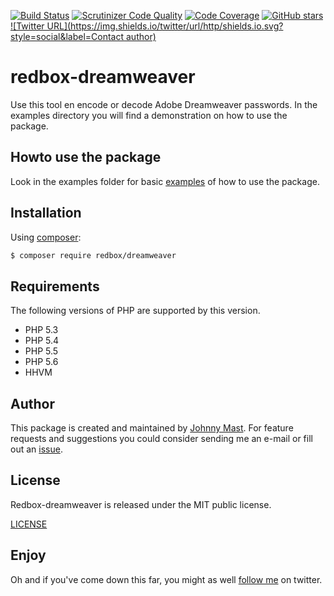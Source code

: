 [![Build Status](https://travis-ci.org/johnnymast/redbox-dreamweaver.svg?branch=master)](https://travis-ci.org/johnnymast/redbox-dreamweaver)
[![Scrutinizer Code Quality](https://scrutinizer-ci.com/g/johnnymast/redbox-dreamweaver/badges/quality-score.png?b=master)](https://scrutinizer-ci.com/g/johnnymast/redbox-dreamweaver/?branch=master)
[![Code Coverage](https://scrutinizer-ci.com/g/johnnymast/redbox-dreamweaver/badges/coverage.png?b=master)](https://scrutinizer-ci.com/g/johnnymast/redbox-dreamweaver/?branch=master)
[![GitHub stars](https://img.shields.io/badge/HHVM-Ready-green.svg)](http://hhvm.com/)
[![Twitter URL](https://img.shields.io/twitter/url/http/shields.io.svg?style=social&label=Contact author)](https://twitter.com/intent/tweet?text=@mastjohnny)


# redbox-dreamweaver

Use this tool en encode or decode Adobe Dreamweaver passwords. In the examples directory you will find a demonstration on how to use the package.

## Howto use the package
Look in the examples folder for basic [examples](examples) of how to use the package.

## Installation

Using [composer](https://packagist.org/packages/redbox/dreamweaver):

```bash
$ composer require redbox/dreamweaver
```
## Requirements

The following versions of PHP are supported by this version.

+ PHP 5.3
+ PHP 5.4
+ PHP 5.5
+ PHP 5.6
+ HHVM


## Author

This package is created and maintained by [Johnny Mast](https://github.com/johnnymast). For feature requests and suggestions
you could consider sending me an e-mail or fill out an [issue](https://github.com/johnnymast/redbox-dreamweaver/issues).

## License

Redbox-dreamweaver is released under the MIT public license.

[LICENSE](LICENSE.md)


## Enjoy

Oh and if you've come down this far, you might as well [follow me](https://twitter.com/mastjohnny) on twitter.